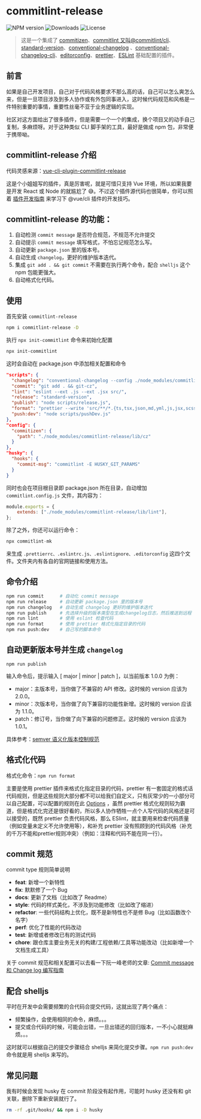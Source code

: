 <!-- @format -->

# commitlint-release

![NPM version](https://img.shields.io/npm/v/commitlint-release)
![Downloads](https://img.shields.io/npm/dw/commitlint-release)
![License](https://img.shields.io/npm/l/commitlint-release)

> 这是一个集成了 [commitizen](https://www.npmjs.com/package/commitizen)、[commitlint 又叫@commitlint/cli](https://github.com/conventional-changelog/commitlint)、[standard-version](https://www.npmjs.com/package/standard-version)、[conventional-changelog](https://www.npmjs.com/package/conventional-changelog) 、[conventional-changelog-cli](https://www.npmjs.com/package/conventional-changelog-cli)、[editorconfig](https://editorconfig.org)、[prettier](https://prettier.io/)、[ESLint](https://eslint.org/) 基础配置的插件。

## 前言

如果是自己开发项目，自己对于代码风格要求不那么高的话，自己可以怎么爽怎么来，但是一旦项目涉及到多人协作或有外包同事进入，这时候代码规范和风格是一件特别重要的事情，重要性丝毫不亚于业务逻辑的实现。

社区对这方面给出了很多插件，但是需要一个一个的集成，换个项目又的动手自己复制，多麻烦呀。对于这种类似 CLI 脚手架的工具，最好是做成 npm 包，非常便于携带呦。

## commitlint-release 介绍

代码灵感来源：[vue-cli-plugin-commitlint-release](https://github.com/wangjiaojiao77/vue-cli-plugin-commitlint-release#readme)

这是个小姐姐写的插件，真是厉害呢，就是可惜只支持 Vue 环境，所以如果我要是开发 React 或 Node 的就尴尬了 😅。不过这个插件源代码也很简单，你可以照着 [插件开发指南](https://cli.vuejs.org/zh/dev-guide/plugin-dev.html) 来学习下 @vue/cli 插件的开发技巧。

## commitlint-release 的功能：

1. 自动检测 `commit message` 是否符合规范，不规范不允许提交
2. 自动提示 `commit message` 填写格式，不怕忘记规范怎么写。
3. 自动更新 `package.json` 里的版本号。
4. 自动生成 `changelog`，更好的维护版本迭代。
5. 集成 `git add . && git commit` 不需要在执行两个命令，配合 `shelljs` 这个 npm 包能更强大。
6. 自动格式化代码。

## 使用

首先安装 `commitlint-release`

```bash
npm i commitlint-release -D
```

执行 `npx init-commitlint` 命令来初始化配置

```bash
npx init-commitlint
```

这时会自动在 package.json 中添加相关配置和命令

```json
"scripts": {
  "changelog": "conventional-changelog --config ./node_modules/commitlint-release/lib/log -i CHANGELOG.md -s -r 0",
  "commit": "git add . && git-cz",
  "lint": "eslint --ext .js --ext .jsx src/",
  "release": "standard-version",
  "publish": "node scripts/release.js",
  "format": "prettier --write 'src/**/*.{ts,tsx,json,md,yml,js,jsx,scss,less,stylus,vue}'",
  "push:dev": "node scripts/pushDev.js"
},
"config": {
  "commitizen": {
    "path": "./node_modules/commitlint-release/lib/cz"
  }
},
"husky": {
  "hooks": {
    "commit-msg": "commitlint -E HUSKY_GIT_PARAMS"
  }
}
```

同时也会在项目根目录即 package.json 所在目录，自动增加 `commitlint.config.js` 文件，其内容为：

```js
module.exports = {
	extends: ["./node_modules/commitlint-release/lib/lint"],
};
```

除了之外，你还可以运行命令：

```js
npx commitlint-mk
```

来生成 `.prettierrc、.eslintrc.js、.eslintignore、.editorconfig` 这四个文件。文件夹内有各自的官网链接和使用方法。

## 命令介绍

```bash
npm run commit      # 自动化 commit message
npm run release     # 自动更新 package.json 里的版本号
npm run changelog   # 自动生成 changelog 更好的维护版本迭代
npm run publish     # 先选择升级的版本类型在生成changelog日志，然后推送到远程
npm run lint        # 使用 eslint 检查代码
npm run format      # 使用 prettier 格式化指定目录的代码
npm run push:dev    # 自己写的脚本命令
```


## 自动更新版本号并生成 `changelog`

```
npm run publish
```

输入命令后，提示输入 [ major | minor | patch ]，以当前版本 1.0.0 为例：

-   major：主版本号，当你做了不兼容的 API 修改。这时候的 version 应该为 2.0.0。
-   minor：次版本号，当你做了向下兼容的功能性新增。这时候的 version 应该为 1.1.0。
-   patch：修订号，当你做了向下兼容的问题修正。这时候的 version 应该为 1.0.1。

具体参考：[semver 语义化版本控制规范](https://semver.org/lang/zh-CN/)

## 格式化代码

格式化命令：`npm run format`

主要是使用 prettier 插件来格式化指定目录的代码，prettier 有一套固定的格式话代码规则，但是这些规则大部分都不可以给我们自定义，只有灰常少的一小部分可以自己配置，可以配置的规则在此 [Options](https://prettier.io/docs/en/options.html) ，虽然 prettier 格式化规则较为霸道，但是格式化完还是很好看的，所以多人协作牺牲一点个人写代码的风格还是可以接受的，既然 prettier 负责代码风格，那么 ESlint，就主要用来检查代码质量（例如变量未定义不允许使用等），和补充 prettier 没有照顾到的代码风格（补充的千万不能和prettier规则冲突）（例如：注释和代码不能在同一行）。

## commit 规范

commit type 规则简单说明

-   **feat**: 新增一个新特性
-   **fix**: 默默修了一个 Bug
-   **docs**: 更新了文档（比如改了 Readme）
-   **style**: 代码的样式美化，不涉及到功能修改（比如改了缩进）
-   **refactor**: 一些代码结构上优化，既不是新特性也不是修 Bug（比如函数改个名字）
-   **perf**: 优化了性能的代码改动
-   **test**: 新增或者修改已有的测试代码
-   **chore**: 跟仓库主要业务无关的构建/工程依赖/工具等功能改动（比如新增一个文档生成工具）

关于 commit 规范和相关配置可以去看一下阮一峰老师的文章: [Commit message 和 Change log 编写指南](http://www.ruanyifeng.com/blog/2016/01/commit_message_change_log.html)

## 配合 shelljs

平时在开发中会需要频繁的合代码合提交代码，这就出现了两个痛点：

-   频繁操作，会使用相同的命令，麻烦。。。
-   提交或合代码的时候，可能会出错，一旦出错还的回归版本，一不小心就挺麻烦。。。

这时就可以根据自己的提交步骤结合 shelljs 来简化提交步骤。`npm run push:dev` 命令就是用 shelljs 来写的。

## 常见问题

我有时候会发现 husky 在 commit 阶段没有起作用，可能时 husky 还没有和 git 关联，删除下重新安装就行了。

```bash
rm -rf .git/hooks/ && npm i -D husky
```